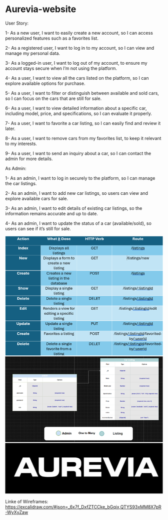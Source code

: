 # Aurevia-website


User Story:

1- As a new user, I want to easily create a new account, so I can access personalized features such as a favorites list.

2- As a registered user, I want to log in to my account, so I can view and manage my personal data.

3- As a logged-in user, I want to log out of my account, to ensure my account stays secure when I’m not using the platform.

4- As a user, I want to view all the cars listed on the platform, so I can explore available options for purchase.

5- As a user, I want to filter or distinguish between available and sold cars, so I can focus on the cars that are still for sale.

6- As a user, I want to view detailed information about a specific car, including model, price, and specifications, so I can evaluate it properly.

7- As a user, I want to favorite a car listing, so I can easily find and review it later.

8- As a user, I want to remove cars from my favorites list, to keep it relevant to my interests.

9- As a user, I want to send an inquiry about a car, so I can contact the admin for more details.

As Admin:

1- As an admin, I want to log in securely to the platform, so I can manage the car listings.

2- As an admin, I want to add new car listings, so users can view and explore available cars for sale.

3- As an admin, I want to edit details of existing car listings, so the information remains accurate and up to date.

4- As an admin, I want to update the status of a car (available/sold), so users can see if it’s still for sale.




![Routes image](Routes.png)
![Relationship Diagram](Wireframes%20.png)
![Logo](public\stylesheets\images\logo.png)


Linke of Wireframes: https://excalidraw.com/#json=_6x7f_DxfZTCCke_bGqix,QTYS93xMM8X7pR-WyXyZaw